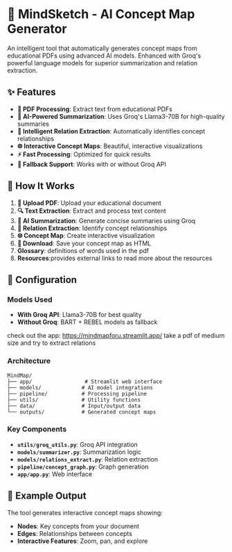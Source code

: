 # 🧠 MindSketch - AI Concept Map Generator

An intelligent tool that automatically generates concept maps from educational PDFs using advanced AI models. Enhanced with Groq's powerful language models for superior summarization and relation extraction.

## ✨ Features

- **📄 PDF Processing**: Extract text from educational PDFs
- **🤖 AI-Powered Summarization**: Uses Groq's Llama3-70B for high-quality summaries
- **🔗 Intelligent Relation Extraction**: Automatically identifies concept relationships
- **🌐 Interactive Concept Maps**: Beautiful, interactive visualizations
- **⚡ Fast Processing**: Optimized for quick results
- **🔄 Fallback Support**: Works with or without Groq API

## 🎯 How It Works

1. **📄 Upload PDF**: Upload your educational document
2. **🔍 Text Extraction**: Extract and process text content
3. **📝 AI Summarization**: Generate concise summaries using Groq
4. **🔗 Relation Extraction**: Identify concept relationships
5. **🌐 Concept Map**: Create interactive visualization
6. **💾 Download**: Save your concept map as HTML
7. **Glossary**: definitions of words used in the pdf
8. **Resources**:provides external links to read more about the resources

## 🔧 Configuration

### Models Used

- **With Groq API**: Llama3-70B for best quality
- **Without Groq**: BART + REBEL models as fallback

check out the app: https://mindmapforu.streamlit.app/
take a pdf of medium size and try to extract relations

### Architecture

```
MindMap/
├── app/                 # Streamlit web interface
├── models/             # AI model integrations
├── pipeline/           # Processing pipeline
├── utils/              # Utility functions
├── data/               # Input/output data
└── outputs/            # Generated concept maps
```

### Key Components

- **`utils/groq_utils.py`**: Groq API integration
- **`models/summarizer.py`**: Summarization logic
- **`models/relations_extract.py`**: Relation extraction
- **`pipeline/concept_graph.py`**: Graph generation
- **`app/app.py`**: Web interface

## 🎨 Example Output
The tool generates interactive concept maps showing:
- **Nodes**: Key concepts from your document
- **Edges**: Relationships between concepts
- **Interactive Features**: Zoom, pan, and explore

